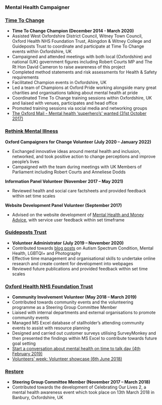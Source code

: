 ### Mental Health Campaigner

### [Time To Change](https://www.time-to-change.org.uk/)

-	**Time To Change Champion (December 2014 - March 2020)**
-	Assisted West Oxfordshire District Council, Witney Town Council, Oxford Health NHS Foundation Trust, Abingdon & Witney College and Guideposts Trust to coordinate and participate at Time To Change events within Oxfordshire, UK
-	Campaigned and attended meetings with both local (Oxfordshire) and national (UK) government figures including Robert Courts MP and The Rt Hon David Cameron to raise awareness of this project
-	Completed method statements and risk assessments for Health & Safety requirements
-	Facilitated Champion events in Oxfordshire, UK
-	Led a team of Champions at Oxford Pride working alongside many great charities and organisations talking about mental health at pride
-	Coordinated Time To Change training sessions within Oxfordshire, UK and liaised with venues, participates and head office
-	Promoted training sessions via social media and networking groups
-	[The Oxford Mail - Mental health ‘superhero’s’ wanted (31st October 2017)](https://www.oxfordmail.co.uk/news/news_bites/15630693.mental-health-superheroes-wanted/)


### [Rethink Mental Illness](https://www.rethink.org/)

**Oxford Campaigners for Change Volunteer (July 2020 – January 2022)**
-	Exchanged innovative ideas around mental health and inclusion, networked, and took positive action to change perceptions and improve people’s lives
-	Campaigned with the team during meetings with UK Members of Parliament including Robert Courts and Anneliese Dodds


**Information Panel Volunteer (November 2017 – May 2021)**
-	Reviewed health and social care factsheets and provided feedback within set time scales

**Website Development Panel Volunteer (September 2017)**
-	Advised on the website development of [Mental Health and Money Advice](https://www.mentalhealthandmoneyadvice.org/), with service user feedback within set timeframe


### [Guideposts Trust](https://guideposts.org.uk/)

-	**Volunteer Administrator (July 2019 – November 2020)**
-	Contributed towards [blog posts](https://guideposts.org.uk/pauls-blogs/) on Autism Spectrum Condition, Mental Health, LGBTQI+ and Photography
-	Effective time management and organisational skills to undertake online research and create content for development into webpages
-	Reviewed future publications and provided feedback within set time scales


### [Oxford Health NHS Foundation Trust](https://www.oxfordhealth.nhs.uk/)

-	**Community Involvement Volunteer (May 2018 – March 2019)**
-	Contributed towards community events and the volunteering programme as a Steering Group Committee Member
-	Liaised with internal departments and external organisations to promote community events
-	Managed MS Excel database of stallholder’s attending community events to assist with resource planning
-	Designed and carried out customer surveys utilising SurveyMonkey and then presented the findings within MS Excel to contribute towards future goal setting
-	[Start a conversation about mental health on time to talk day (4th February 2019)](
https://www.oxfordhealth.nhs.uk/news/start-a-conversation-about-mental-health-on-time-to-talk-day/)
-	[Volunteers’ week: Volunteer showcase (6th June 2018)](https://www.oxfordhealth.nhs.uk/news/volunteers-week-volunteer-showcase/)

### [Restore](https://www.restore.org.uk/)

-	**Steering Group Committee Member (November 2017 – March 2018)**
-	Contributed towards the development of Celebrating Our Lives 2, a mental health awareness event which took place on 13th March 2018 in Banbury, Oxfordshire, UK
